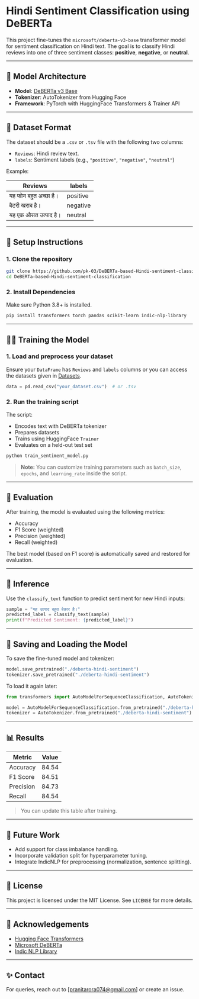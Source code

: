 
# Hindi Sentiment Classification using DeBERTa

This project fine-tunes the `microsoft/deberta-v3-base` transformer model for sentiment classification on Hindi text. The goal is to classify Hindi reviews into one of three sentiment classes: **positive**, **negative**, or **neutral**.

---

## 🧠 Model Architecture

- **Model**: [DeBERTa v3 Base](https://huggingface.co/microsoft/deberta-v3-base)
- **Tokenizer**: AutoTokenizer from Hugging Face
- **Framework**: PyTorch with HuggingFace Transformers & Trainer API

---

## 📁 Dataset Format

The dataset should be a `.csv` or `.tsv` file with the following two columns:

- `Reviews`: Hindi review text.
- `labels`: Sentiment labels (e.g., `"positive"`, `"negative"`, `"neutral"`)

Example:

| Reviews                  | labels   |
|--------------------------|----------|
| यह फोन बहुत अच्छा है।   | positive |
| बैटरी खराब है।          | negative |
| यह एक औसत उत्पाद है।     | neutral  |

---

## 🚀 Setup Instructions

### 1. Clone the repository
```bash
git clone https://github.com/pk-03/DeBERTa-based-Hindi-sentiment-classification.git
cd DeBERTa-based-Hindi-sentiment-classification
```

### 2. Install Dependencies
Make sure Python 3.8+ is installed.

```bash
pip install transformers torch pandas scikit-learn indic-nlp-library
```

---

## 🏋️‍♀️ Training the Model

### 1. Load and preprocess your dataset
Ensure your `DataFrame` has `Reviews` and `labels` columns or you can access the datasets given in [Datasets](https://github.com/pk-03/Data-Augmentation-and-Datasets.git).

```python
data = pd.read_csv("your_dataset.csv")  # or .tsv
```


### 2. Run the training script
The script:
- Encodes text with DeBERTa tokenizer
- Prepares datasets
- Trains using HuggingFace `Trainer`
- Evaluates on a held-out test set

```python
python train_sentiment_model.py
```

> **Note:** You can customize training parameters such as `batch_size`, `epochs`, and `learning_rate` inside the script.

---

## 🧪 Evaluation

After training, the model is evaluated using the following metrics:

- Accuracy
- F1 Score (weighted)
- Precision (weighted)
- Recall (weighted)

The best model (based on F1 score) is automatically saved and restored for evaluation.

---

## 🧠 Inference

Use the `classify_text` function to predict sentiment for new Hindi inputs:

```python
sample = "यह उत्पाद बहुत बेकार है।"
predicted_label = classify_text(sample)
print(f"Predicted Sentiment: {predicted_label}")
```

---

## 💾 Saving and Loading the Model

To save the fine-tuned model and tokenizer:

```python
model.save_pretrained("./deberta-hindi-sentiment")
tokenizer.save_pretrained("./deberta-hindi-sentiment")
```

To load it again later:

```python
from transformers import AutoModelForSequenceClassification, AutoTokenizer

model = AutoModelForSequenceClassification.from_pretrained("./deberta-hindi-sentiment")
tokenizer = AutoTokenizer.from_pretrained("./deberta-hindi-sentiment")
```

---

## 📊 Results

| Metric    | Value |
|-----------|-------|
| Accuracy  |  84.54|
| F1 Score  |  84.51|
| Precision |  84.73|
| Recall    |  84.54|

> You can update this table after training.
<!-- Test Results: {'eval_loss': 1.5190038681030273, 'eval_accuracy': 0.8454301075268817, 'eval_f1': 0.8451949511547825, 'eval_precision': 0.847356804309445, 'eval_recall': 0.8454301075268817, 'eval_runtime': 15.0775, 'eval_samples_per_second': 98.69, 'eval_steps_per_second': 12.336, 'epoch': 38.0} -->

---

## 📌 Future Work

- Add support for class imbalance handling.
- Incorporate validation split for hyperparameter tuning.
- Integrate IndicNLP for preprocessing (normalization, sentence splitting).

---

## 📜 License

This project is licensed under the MIT License. See `LICENSE` for more details.

---

## 🙏 Acknowledgements

- [Hugging Face Transformers](https://huggingface.co/transformers/)
- [Microsoft DeBERTa](https://github.com/microsoft/DeBERTa)
- [Indic NLP Library](https://github.com/anoopkunchukuttan/indic_nlp_library)

---

## ✨ Contact

For queries, reach out to [pranitarora074@gmail.com] or create an issue.

